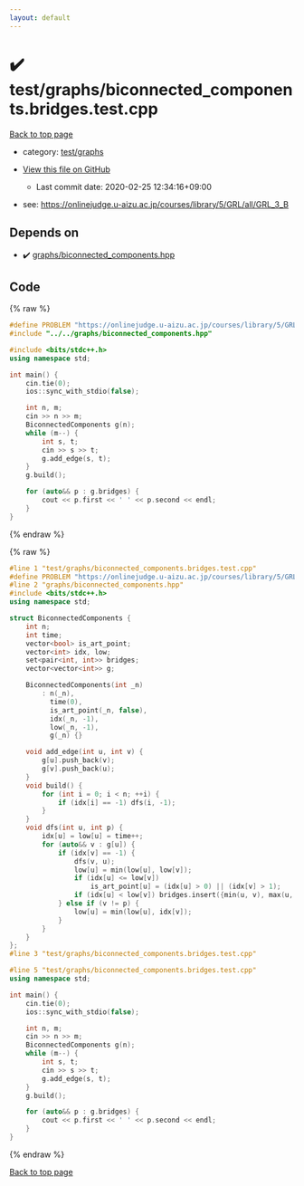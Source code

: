 ```yaml
---
layout: default
---
```


<!-- mathjax config similar to math.stackexchange -->
<script type="text/javascript" async
  src="https://cdnjs.cloudflare.com/ajax/libs/mathjax/2.7.5/MathJax.js?config=TeX-MML-AM_CHTML">
</script>
<script type="text/x-mathjax-config">
  MathJax.Hub.Config({
    TeX: { equationNumbers: { autoNumber: "AMS" }},
    tex2jax: {
      inlineMath: [ ['$','$'] ],
      processEscapes: true
    },
    "HTML-CSS": { matchFontHeight: false },
    displayAlign: "left",
    displayIndent: "2em"
  });
</script>

<script type="text/javascript" src="https://cdnjs.cloudflare.com/ajax/libs/jquery/3.4.1/jquery.min.js"></script>
<script src="https://cdn.jsdelivr.net/npm/jquery-balloon-js@1.1.2/jquery.balloon.min.js" integrity="sha256-ZEYs9VrgAeNuPvs15E39OsyOJaIkXEEt10fzxJ20+2I=" crossorigin="anonymous"></script>
<script type="text/javascript" src="../../../assets/js/copy-button.js"></script>
<link rel="stylesheet" href="../../../assets/css/copy-button.css" />


# :heavy_check_mark: test/graphs/biconnected_components.bridges.test.cpp

<a href="../../../index.html">Back to top page</a>

* category: <a href="../../../index.html#2eaf8485dbfd46fcba24af27c0a63ff2">test/graphs</a>
* <a href="{{ site.github.repository_url }}/blob/master/test/graphs/biconnected_components.bridges.test.cpp">View this file on GitHub</a>
    - Last commit date: 2020-02-25 12:34:16+09:00


* see: <a href="https://onlinejudge.u-aizu.ac.jp/courses/library/5/GRL/all/GRL_3_B">https://onlinejudge.u-aizu.ac.jp/courses/library/5/GRL/all/GRL_3_B</a>


## Depends on

* :heavy_check_mark: <a href="../../../library/graphs/biconnected_components.hpp.html">graphs/biconnected_components.hpp</a>


## Code

<a id="unbundled"></a>
{% raw %}
```cpp
#define PROBLEM "https://onlinejudge.u-aizu.ac.jp/courses/library/5/GRL/all/GRL_3_B"
#include "../../graphs/biconnected_components.hpp"

#include <bits/stdc++.h>
using namespace std;

int main() {
    cin.tie(0);
    ios::sync_with_stdio(false);

    int n, m;
    cin >> n >> m;
    BiconnectedComponents g(n);
    while (m--) {
        int s, t;
        cin >> s >> t;
        g.add_edge(s, t);
    }
    g.build();

    for (auto&& p : g.bridges) {
        cout << p.first << ' ' << p.second << endl;
    }
}
```
{% endraw %}

<a id="bundled"></a>
{% raw %}
```cpp
#line 1 "test/graphs/biconnected_components.bridges.test.cpp"
#define PROBLEM "https://onlinejudge.u-aizu.ac.jp/courses/library/5/GRL/all/GRL_3_B"
#line 2 "graphs/biconnected_components.hpp"
#include <bits/stdc++.h>
using namespace std;

struct BiconnectedComponents {
    int n;
    int time;
    vector<bool> is_art_point;
    vector<int> idx, low;
    set<pair<int, int>> bridges;
    vector<vector<int>> g;

    BiconnectedComponents(int _n)
        : n(_n),
          time(0),
          is_art_point(_n, false),
          idx(_n, -1),
          low(_n, -1),
          g(_n) {}

    void add_edge(int u, int v) {
        g[u].push_back(v);
        g[v].push_back(u);
    }
    void build() {
        for (int i = 0; i < n; ++i) {
            if (idx[i] == -1) dfs(i, -1);
        }
    }
    void dfs(int u, int p) {
        idx[u] = low[u] = time++;
        for (auto&& v : g[u]) {
            if (idx[v] == -1) {
                dfs(v, u);
                low[u] = min(low[u], low[v]);
                if (idx[u] <= low[v])
                    is_art_point[u] = (idx[u] > 0) || (idx[v] > 1);
                if (idx[u] < low[v]) bridges.insert({min(u, v), max(u, v)});
            } else if (v != p) {
                low[u] = min(low[u], idx[v]);
            }
        }
    }
};
#line 3 "test/graphs/biconnected_components.bridges.test.cpp"

#line 5 "test/graphs/biconnected_components.bridges.test.cpp"
using namespace std;

int main() {
    cin.tie(0);
    ios::sync_with_stdio(false);

    int n, m;
    cin >> n >> m;
    BiconnectedComponents g(n);
    while (m--) {
        int s, t;
        cin >> s >> t;
        g.add_edge(s, t);
    }
    g.build();

    for (auto&& p : g.bridges) {
        cout << p.first << ' ' << p.second << endl;
    }
}

```
{% endraw %}

<a href="../../../index.html">Back to top page</a>

